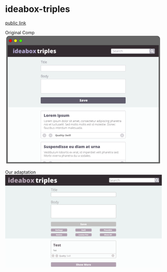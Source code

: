 # ideabox-triples
[public link](https://hlhartley.github.io/ideabox-triples/)

Original Comp
![Finished Version](/images/ideabox-triples-original.jpg)

Our adaptation
![Finished Version](/images/our-adapt.png)
